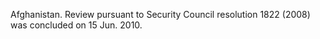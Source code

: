  Afghanistan. Review pursuant to Security Council resolution 1822 (2008) was 
concluded on 15 Jun. 2010. 
